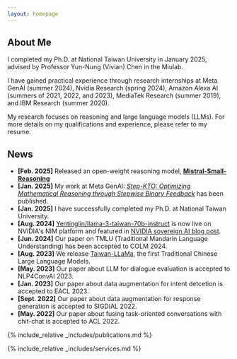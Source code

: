 ```yaml
---
layout: homepage
---
```


## About Me

I completed my Ph.D. at National Taiwan University in January 2025, advised by Professor Yun-Nung (Vivian) Chen in the Miulab.

I have gained practical experience through research internships at Meta GenAI (summer 2024), Nvidia Research (spring 2024), Amazon Alexa AI (summers of 2021, 2022, and 2023), MediaTek Research (summer 2019), and IBM Research (summer 2020).

My research focuses on reasoning and large language models (LLMs). For more details on my qualifications and experience, please refer to my resume.

[//]: # (## Research Interests)

[//]: # ()
[//]: # (- **Natural Language Processing:** large language model, data augmentation)

[//]: # (- **Conversational AI:** task-oriented dialogue, dialogue state tracking, response generation)

## News
- **[Feb. 2025]** Released an open-weight reasoning model, [**Mistral-Small-Reasoning**](https://huggingface.co/yentinglin/Mistral-Small-24B-Instruct-2501-reasoning)
- **[Jan. 2025]** My work at Meta GenAI: [*Step-KTO: Optimizing Mathematical Reasoning through Stepwise Binary Feedback*](https://arxiv.org/pdf/2501.10799) has been published.
- **[Jan. 2025]** I have successfully completed my Ph.D. at National Taiwan University.
- **[Aug. 2024]** <a href="https://build.nvidia.com/yentinglin/llama-3-taiwan-70b-instruct">Yentinglin/llama-3-taiwan-70b-instruct</a> is now live on NVIDIA's NIM platform and featured in <a href="https://nvda.ws/3X1Ndj5">NVIDIA sovereign AI blog post</a>.
- **[Jun. 2024]** Our paper on TMLU (Traditional Mandarin Language Understanding) has been accepted to COLM 2024.
- **[Aug. 2023]** We release <a href="https://github.com/MiuLab/Taiwan-LLaMa">Taiwan-LLaMa</a>, the first Traditional Chinese Large Language Models.
- **[May. 2023]** Our paper about LLM for dialogue evaluation is accepted to NLP4ConvAI 2023.
- **[Jan. 2023]** Our paper about data augmentation for intent detcetion is accepted to EACL 2023.
- **[Sept. 2022]** Our paper about data augmentation for response generation is accepted to SIGDIAL 2022.
- **[May. 2022]** Our paper about fusing task-oriented conversations with chit-chat is accepted to ACL 2022.

{% include_relative _includes/publications.md %}

{% include_relative _includes/services.md %}
